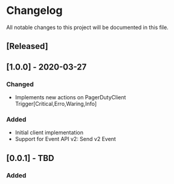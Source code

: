 # Changelog

All notable changes to this project will be documented in this file.


## [Released]

## [1.0.0] - 2020-03-27
### Changed
- Implements new actions on PagerDutyClient Trigger[Critical,Erro,Waring,Info]

### Added

- Initial client implementation
- Support for Event API v2: Send v2 Event

## [0.0.1] - TBD

### Added